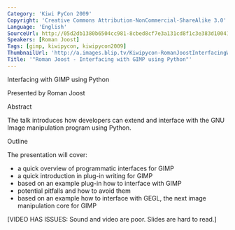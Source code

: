 ```yaml
---
Category: 'Kiwi PyCon 2009'
Copyright: 'Creative Commons Attribution-NonCommercial-ShareAlike 3.0'
Language: 'English'
SourceUrl: http://05d2db1380b6504cc981-8cbed8cf7e3a131cd8f1c3e383d10041.r93.cf2.rackcdn.com/kiwi-pycon-2009/119_roman-joost-interfacing-with-gimp-using-python.flv
Speakers: [Roman Joost]
Tags: [gimp, kiwipycon, kiwipycon2009]
ThumbnailUrl: 'http://a.images.blip.tv/Kiwipycon-RomanJoostInterfacingWithGIMPUsingPython423-984.jpg'
Title: '"Roman Joost - Interfacing with GIMP using Python"'
---
```

Interfacing with GIMP using Python

Presented by Roman Joost

Abstract

The talk introduces how developers can extend and interface with the GNU Image
manipulation program using Python.

Outline

The presentation will cover:

  * a quick overview of programmatic interfaces for GIMP 
  * a quick introduction in plug-in writing for GIMP 
  * based on an example plug-in how to interface with GIMP 
  * potential pitfalls and how to avoid them 
  * based on an example how to interface with GEGL, the next image manipulation core for GIMP 

[VIDEO HAS ISSUES: Sound and video are poor. Slides are hard to read.]

